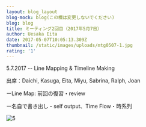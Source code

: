 ```yaml
---
layout: blog_layout
blog-mock: blog(この欄は変更しないでください)
blog: blog
title: ミーティング2回目（2017年5月7日）
author: Uesaka Eita
date: 2017-05-07T10:05:13.309Z
thumbnail: /static/images/uploads/mtg0507-1.jpg
rating: '1'
---
```

5.7.2017 -- Line Mapping & Timeline Making

出席：Daichi, Kasuga, Eita, Miyu, Sabrina, Ralph, Joan

ーLine Map: 前回の復習・review

ー名自で書き出し・self output、Time Flow・時系列



![5](/static/images/uploads/mtg0507-5.jpg)
